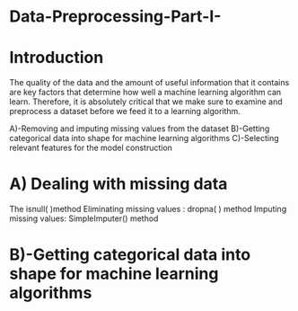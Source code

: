 # Data-Preprocessing-Part-I-

# Introduction

The quality of the data and the amount of useful information that it contains are key factors that determine how well a machine learning algorithm can learn. Therefore, it is absolutely critical that we make sure to examine and preprocess a dataset before we feed it to a learning algorithm. 

A)-Removing and imputing missing values from the dataset
B)-Getting categorical data into shape for machine learning algorithms
C)-Selecting relevant features for the model construction


# A) Dealing with missing data

The isnull( )method 
Eliminating missing values : dropna( ) method
Imputing missing values: SimpleImputer() method


# B)-Getting categorical data into shape for machine learning algorithms
